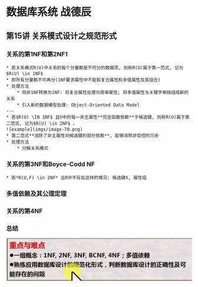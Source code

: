 # 数据库系统 战德辰
## 第15讲 关系模式设计之规范形式
### 关系的第1NF和第2NF1
    * 若关系模式R(U)中关系的每个分量都是不可分的数据项, 则称R(U)属于第一范式, 记为$R(U) \in 1NF$
    * 即所有分量都不可再分(1NF要求属性中不能有复合属性和多值属性及其组合)
    * 处理方法
        * 将非1NF转换为1NF: 将复合属性处理为简单属性; 将多值属性与关键字单独组成新的关系
        * 引入新的数据模型处理: Object-Oriented Data Model
    ---
    * 若$R(U) \IN 1NF$ 且U中的每一非主属性**完全函数依赖**于候选键, 则称R(U)属于第二范式, 记为$R(U) \in 2NF$ 。  
    ![example](imgs/image-70.png)
    * 第二范式**消除了非主属性对候选键的部分依赖**, 能够消除非受控的冗余
    * 处理方法
        * 分解关系模式
### 关系的第3NF和Boyce-Codd NF
    * 若*R(U,F) \in 2NF* 且R中不存在这样的情况: 候选键X, 属性组
### 多值依赖及其公理定理
### 关系的第4NF
### 总结
![章节总结](imgs/image-69.png)
